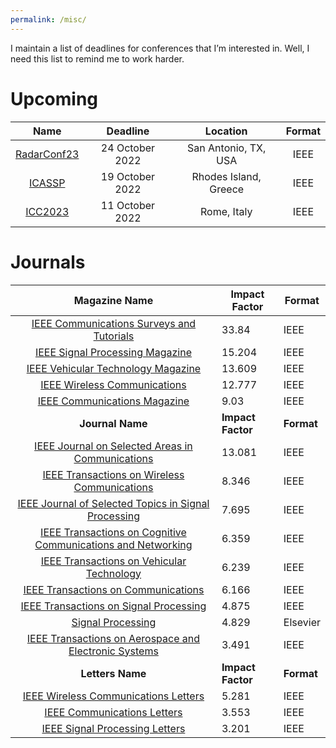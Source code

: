 ```yaml
---
permalink: /misc/
---
```


I maintain a list of deadlines for conferences that I’m interested in.
Well, I need this list to remind me to work harder.

# Upcoming

|                         Name                         |    Deadline     |       Location        | Format |
| :--------------------------------------------------: | :-------------: | :-------------------: | :----: |
| [RadarConf23](https://radar2023.ieee-radarconf.org/) | 24 October 2022 | San Antonio, TX, USA  |  IEEE  |
|        [ICASSP](https://2023.ieeeicassp.org/)        | 19 October 2022 | Rhodes Island, Greece |  IEEE  |
|       [ICC2023](https://icc2023.ieee-icc.org/)       | 11 October 2022 |      Rome, Italy      |  IEEE  |

# Journals

|                        Magazine Name                         | Impact Factor     | Format     |
| :----------------------------------------------------------: | ----------------- | ---------- |
| [IEEE Communications Surveys and Tutorials](https://ieeexplore.ieee.org/xpl/RecentIssue.jsp?punumber=9739) | 33.84             | IEEE       |
| [IEEE Signal Processing Magazine](https://ieeexplore.ieee.org/xpl/RecentIssue.jsp?punumber=79) | 15.204            | IEEE       |
| [IEEE Vehicular Technology Magazine](https://ieeexplore.ieee.org/xpl/RecentIssue.jsp?punumber=10209) | 13.609            | IEEE       |
| [IEEE Wireless Communications](https://ieeexplore.ieee.org/xpl/RecentIssue.jsp?punumber=7742) | 12.777            | IEEE       |
| [IEEE Communications Magazine](https://ieeexplore.ieee.org/xpl/RecentIssue.jsp?punumber=35) | 9.03              | IEEE       |
|                       **Journal Name**                       | **Impact Factor** | **Format** |
| [IEEE Journal on Selected Areas in  Communications](https://ieeexplore.ieee.org/xpl/RecentIssue.jsp?punumber=49) | 13.081            | IEEE       |
| [IEEE Transactions on Wireless  Communications](https://ieeexplore.ieee.org/xpl/RecentIssue.jsp?punumber=7693) | 8.346             | IEEE       |
| [IEEE Journal of Selected Topics in  Signal Processing](https://ieeexplore.ieee.org/xpl/RecentIssue.jsp?punumber=4200690) | 7.695             | IEEE       |
| [IEEE Transactions on Cognitive Communications and Networking](https://ieeexplore.ieee.org/xpl/RecentIssue.jsp?punumber=6687307) | 6.359             | IEEE       |
| [IEEE Transactions on Vehicular  Technology](https://ieeexplore.ieee.org/xpl/RecentIssue.jsp?punumber=25) | 6.239             | IEEE       |
| [IEEE Transactions on Communications](https://ieeexplore.ieee.org/xpl/RecentIssue.jsp?punumber=26) | 6.166             | IEEE       |
| [IEEE Transactions on Signal  Processing](https://ieeexplore.ieee.org/xpl/RecentIssue.jsp?punumber=78) | 4.875             | IEEE       |
| [Signal  Processing](https://www.sciencedirect.com/journal/signal-processing) | 4.829             | Elsevier   |
| [IEEE Transactions on Aerospace and Electronic Systems](https://ieeexplore.ieee.org/xpl/RecentIssue.jsp?punumber=7) | 3.491             | IEEE       |
|                       **Letters Name**                       | **Impact Factor** | **Format** |
| [IEEE Wireless Communications Letters](https://ieeexplore.ieee.org/xpl/RecentIssue.jsp?punumber=5962382) | 5.281             | IEEE       |
| [IEEE Communications Letters](https://ieeexplore.ieee.org/xpl/RecentIssue.jsp?punumber=4234) | 3.553             | IEEE       |
| [IEEE Signal Processing Letters](https://ieeexplore.ieee.org/xpl/RecentIssue.jsp?punumber=97) | 3.201             | IEEE       |

